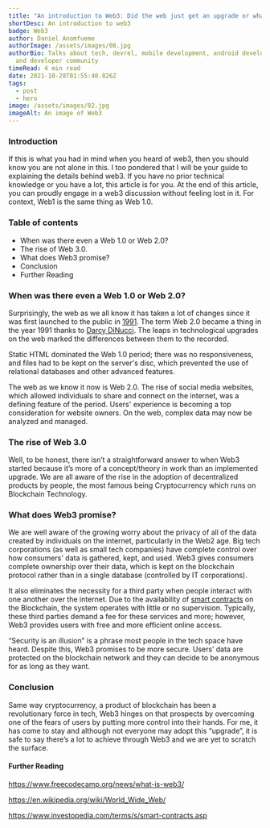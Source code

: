 ```yaml
---
title: "An introduction to Web3: Did the web just get an upgrade or what?"
shortDesc: An introduction to web3
badge: Web3
author: Daniel Anomfueme
authorImage: /assets/images/08.jpg
authorBio: Talks about tech, devrel, mobile development, android development,
  and developer community
timeRead: 4 min read
date: 2021-10-28T01:55:40.826Z
tags:
  - post
  - hero
image: /assets/images/02.jpg
imageAlt: An image of Web3
---
```

<!--StartFragment-->

### Introduction

If this is what you had in mind when you heard of web3, then you should know you are not alone in this. I too pondered that I will be your guide to explaining the details behind web3. If you have no prior technical knowledge or you have a lot, this article is for you. At the end of this article, you can proudly engage in a web3 discussion without feeling lost in it. For context, Web1 is the same thing as Web 1.0.



### Table of contents

* When was there even a Web 1.0 or Web 2.0?
* The rise of Web 3.0.
* What does Web3 promise?
* Conclusion
* Further Reading 



### When was there even a Web 1.0 or Web 2.0?

Surprisingly, the web as we all know it has taken a lot of changes since it was first launched to the public in [1991](https://en.wikipedia.org/wiki/World_Wide_Web). The term Web 2.0 became a thing in the year 1991 thanks to [Darcy DiNucci](https://en.wikipedia.org/wiki/Darcy_DiNucci). The leaps in technological upgrades on the web marked the differences between them to the recorded. 

Static HTML dominated the Web 1.0 period; there was no responsiveness, and files had to be kept on the server's disc, which prevented the use of relational databases and other advanced features.

The web as we know it now is Web 2.0. The rise of social media websites, which allowed individuals to share and connect on the internet, was a defining feature of the period. Users' experience is becoming a top consideration for website owners. On the web, complex data may now be analyzed and managed.



### The rise of Web 3.0

Well, to be honest, there isn’t a straightforward answer to when Web3 started because it’s more of a concept/theory in work than an implemented upgrade. We are all aware of the rise in the adoption of decentralized products by people, the most famous being Cryptocurrency which runs on Blockchain Technology. 

### What does Web3 promise?

We are well aware of the growing worry about the privacy of all of the data created by individuals on the internet, particularly in the Web2 age. Big tech corporations (as well as small tech companies) have complete control over how consumers' data is gathered, kept, and used. Web3 gives consumers complete ownership over their data, which is kept on the blockchain protocol rather than in a single database (controlled by IT corporations).

It also eliminates the necessity for a third party when people interact with one another over the internet. Due to the availability of [smart contracts](https://www.investopedia.com/terms/s/smart-contracts.asp) on the Blockchain, the system operates with little or no supervision. Typically, these third parties demand a fee for these services and more; however, Web3 provides users with free and more efficient online access.

“Security is an illusion” is a phrase most people in the tech space have heard. Despite this, Web3 promises to be more secure. Users’ data are protected on the blockchain network and they can decide to be anonymous for as long as they want.



### Conclusion

Same way cryptocurrency, a product of blockchain has been a revolutionary force in tech, Web3 hinges on that prospects by overcoming one of the fears of users by putting more control into their hands. For me, it has come to stay and although not everyone may adopt this “upgrade”, it is safe to say there’s a lot to achieve through Web3 and we are yet to scratch the surface. 

#### Further Reading

<https://www.freecodecamp.org/news/what-is-web3/>

<https://en.wikipedia.org/wiki/World_Wide_Web/>

<https://www.investopedia.com/terms/s/smart-contracts.asp>



<!--EndFragment-->